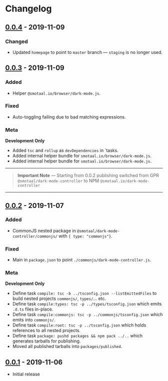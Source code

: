 ﻿# Changelog

## [0.0.4] - 2019-11-09

### Changed

- Updated `homepage` to point to `master` branch — `staging` is no longer used.

## [0.0.3] - 2019-11-09

### Added

- Helper `@smotaal.io/browser/dark-mode.js`.

### Fixed

- Auto-toggling failing due to bad matching expressions.

### Meta

**Development Only**

- Added `tsc` and `rollup` as `devDependencies` in `tasks.
- Added internal helper bundle for `smotaal.io/browser/dark-mode.js`.
- Added internal helper bundle for `smotaal.io/browser/dark-mode.js`.

---

> **Important Note** — Starting from 0.0.2 publishing switched from GPR `@smotaal/dark-mode-controller` to NPM `@smotaal.io/dark-mode-controller`

---

## [0.0.2] - 2019-11-07

### Added

- CommonJS nested package in `@smotaal/dark-mode-controller/commonjs/` with `{ type: "commonjs"}`.

### Fixed

- Main in `package.json` to point `./commonjs/dark-mode-controller.js`.

### Meta

**Development Only**

- Define task `compile: tsc -b ../tsconfig.json --listEmittedFiles` to build nested projects `commonjs/`, `types/`… etc.
- Define task `compile:types: tsc -p ../types/tsconfig.json` which emits `.d.ts` files in-place.
- Define task `compile:commonjs: tsc -p ../commonjs/tsconfig.json` which emits into `commonjs/`.
- Define task `compile:root: tsc -p ../tsconfig.json` which holds references to all nested projects.
- Define task `package: pushd packages && npm pack ../..` which generates tarballs for publishing.
- Moved all published tarballs into `packages/published`.

## [0.0.1] - 2019-11-06

- Initial release

[staging]: https://github.com/SMotaal/smotaal.github.io/tree/staging/packages/helpers/dark-mode-controller/
[0.0.1]: https://github.com/SMotaal/smotaal.github.io/packages/50383?version=0.0.1
[0.0.2]: https://github.com/SMotaal/smotaal.github.io/packages/50383?version=0.0.2
[0.0.3]: https://www.npmjs.com/package/@smotaal.io/dark-mode-controller/v/0.0.3
[0.0.4]: https://www.npmjs.com/package/@smotaal.io/dark-mode-controller/v/0.0.4
